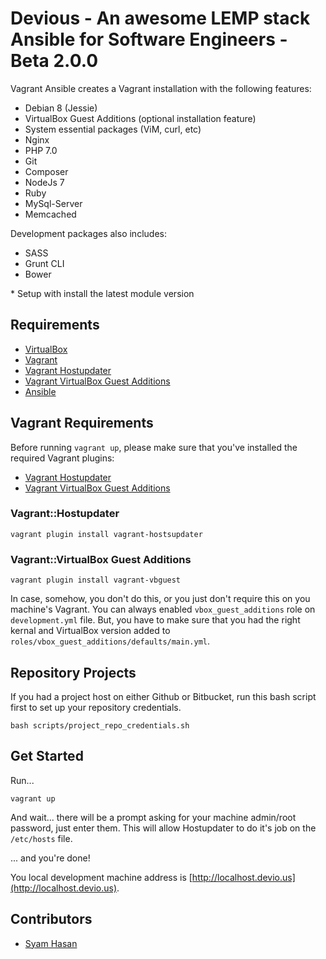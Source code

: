 # Devious - An awesome LEMP stack Ansible for Software Engineers - Beta 2.0.0

Vagrant Ansible creates a Vagrant installation with the following features:

- Debian 8 (Jessie)
- VirtualBox Guest Additions (optional installation feature)
- System essential packages (ViM, curl, etc)
- Nginx
- PHP 7.0
- Git
- Composer
- NodeJs 7
- Ruby
- MySql-Server
- Memcached

Development packages also includes:

- SASS
- Grunt CLI
- Bower

\* Setup with install the latest module version

## Requirements

- [VirtualBox](https://www.virtualbox.org/wiki/Downloads)
- [Vagrant](http://www.vagrantup.com/downloads.html)
- [Vagrant Hostupdater](https://github.com/cogitatio/vagrant-hostsupdater)
- [Vagrant VirtualBox Guest Additions](https://github.com/dotless-de/vagrant-vbguest)
- [Ansible](http://docs.ansible.com/intro_installation.html)

## Vagrant Requirements

Before running `vagrant up`, please make sure that you've installed the required Vagrant plugins:

- [Vagrant Hostupdater](https://github.com/cogitatio/vagrant-hostsupdater)
- [Vagrant VirtualBox Guest Additions](https://github.com/dotless-de/vagrant-vbguest)

### Vagrant::Hostupdater

```
vagrant plugin install vagrant-hostsupdater
```

### Vagrant::VirtualBox Guest Additions

```
vagrant plugin install vagrant-vbguest
```

In case, somehow, you don't do this, or you just don't require this on you machine's Vagrant. You can always enabled `vbox_guest_additions` role on `development.yml` file. But, you have to make sure that you had the right kernal and VirtualBox version added to `roles/vbox_guest_additions/defaults/main.yml`.

## Repository Projects

If you had a project host on either Github or Bitbucket, run this bash script first to set up your repository credentials.

```
bash scripts/project_repo_credentials.sh
```

## Get Started

Run...

```
vagrant up
```

And wait... there will be a prompt asking for your machine admin/root password, just enter them. This will allow Hostupdater to do it's job on the `/etc/hosts` file.

... and you're done!

You local development machine address is [http://localhost.devio.us](http://localhost.devio.us).

## Contributors

- [Syam Hasan](https://github.com/syamhasan/)